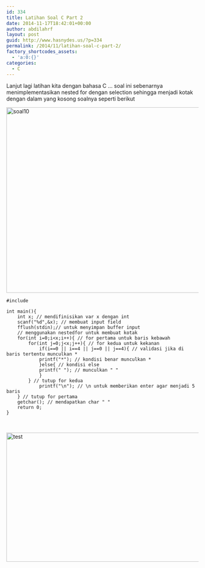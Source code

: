 ```yaml
---
id: 334
title: Latihan Soal C Part 2
date: 2014-11-17T18:42:01+00:00
author: abdilahrf
layout: post
guid: http://www.hasnydes.us/?p=334
permalink: /2014/11/latihan-soal-c-part-2/
factory_shortcodes_assets:
  - 'a:0:{}'
categories:
  - C
---
```

Lanjut lagi latihan kita dengan bahasa C &#8230; soal ini sebenarnya menimplementasikan nested for dengan selection sehingga menjadi kotak dengan dalam yang kosong soalnya seperti berikut

[<img class="aligncenter wp-image-335" src="http://abdilahrf.me/images/2014/11/soal10-1024x415.png" alt="soal10" width="1200" height="487" />](http://abdilahrf.me/images/2014/11/soal10.png)

<pre data-src="kotak.cpp"><code class="language-c">#include

int main(){
	int x; // mendifinisikan var x dengan int
	scanf("%d",&x); // membuat input field
	fflush(stdin);// untuk menyimpan buffer input
	// menggunakan nestedfor untuk membuat kotak
	for(int i=0;i&lt;x;i++){ // for pertama untuk baris kebawah
		for(int j=0;j&lt;x;j++){ // for kedua untuk kekanan
			if(i==0 || i==4 || j==0 || j==4){ // validasi jika di baris tertentu munculkan *
			printf("*"); // kondisi benar munculkan * 
			}else{ // kondisi else 
			printf(" "); // munculkan " "
			} 
		} // tutup for kedua
			printf("\n"); // \n untuk memberikan enter agar menjadi 5 baris
	} // tutup for pertama
	getchar(); // mendapatkan char " "
	return 0; 
}</code></pre>

&nbsp;

[<img class="aligncenter size-full wp-image-336" src="http://abdilahrf.me/images/2014/11/test.png" alt="test" width="679" height="339" />](http://abdilahrf.me/images/2014/11/test.png)